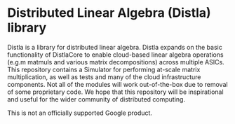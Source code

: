# Distributed Linear Algebra (Distla) library

Distla is a library for distributed linear algebra. Distla expands on the basic functionality of DistlaCore to enable cloud-based linear algebra operations (e.g.m matmuls and various matrix decompositions) across multiple ASICs. This repository contains a Simulator for performing at-scale matrix multiplication, as well as tests and many of the cloud infrastructure components. Not all of the modules will work out-of-the-box due to removal of some proprietary code. We hope that this repository will be inspirational and useful for the wider community of distributed computing.

This is not an officially supported Google product.


